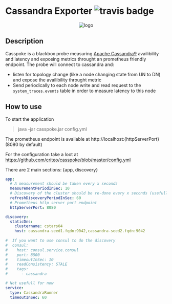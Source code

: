 # Cassandra Exporter <img src="https://travis-ci.org/criteo/casspoke.svg?branch=master" alt="travis badge"/>

<p align="center">
  <img src="https://github.com/criteo/cassandra_exporter/raw/master/logo.png" alt="logo"/>
</p>

## Description

Casspoke is a blackbox probe measuring [Apache Cassandra®](http://cassandra.apache.org/) availibility and latency and exposing metrics throught an prometheus friendly endpoint.
The probe will connect to cassandra and:
  - listen for topology change (like a node changing state from UN to DN) and expose the availibility throught metric
  - Send periodically to each node write and read request to the `system_traces.events` table in order to measure latency to this node
  
## How to use

To start the application
> java -jar casspoke.jar config.yml

The prometheus endpoint is available at http://localhost:{httpServerPort} (8080 by default)

For the configuration take a loot at 
https://github.com/criteo/casspoke/blob/master/config.yml

There are 2 main sections: {app, discovery}

```yaml
app:
  # A measurement should be taken every x seconds
  measurementPeriodInSec: 10
  # Discovery of the cluster should be re-done every x seconds (usefull if you use consul or teardown often clusters)
  refreshDiscoveryPeriodInSec: 60
  # Prometheus http server port endpoint
  httpServerPort: 8080

discovery:
  staticDns:
    clustername: cstars04
    host: cassandra-seed1.fqdn:9042,cassandra-seed2.fqdn:9042
    
#  If you want to use consul to do the discovery    
#  consul:
#    host: consul.service.consul
#    port: 8500
#    timeoutInSec: 10
#    readConsistency: STALE
#    tags:
#      - cassandra

# Not usefull for now
service:
  type: CassandraRunner
  timeoutInSec: 60
```




